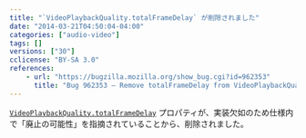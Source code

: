```yaml
---
title: "`VideoPlaybackQuality.totalFrameDelay` が削除されました"
date: "2014-03-21T04:50:04-04:00"
categories: ["audio-video"]
tags: []
versions: ["30"]
cclicense: "BY-SA 3.0"
references:
    - url: "https://bugzilla.mozilla.org/show_bug.cgi?id=962353"
      title: "Bug 962353 – Remove totalFrameDelay from VideoPlaybackQuality"
---
```

[`VideoPlaybackQuality.totalFrameDelay`](https://developer.mozilla.org/docs/Web/API/VideoPlaybackQuality.totalFrameDelay) プロパティが、実装欠如のため仕様内で「廃止の可能性」を指摘されていることから、削除されました。
